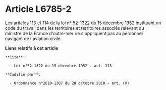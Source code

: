# Article L6785-2

Les articles 113 et 114 de la loi n° 52-1322 du 15 décembre 1952 instituant un code du travail dans les territoires et
territoires associés relevant du ministre de la France d'outre-mer ne s'appliquent pas au personnel navigant de l'aviation
civile.

**Liens relatifs à cet article**

	**Cite**:

	  - Loi n°52-1322 du 15 décembre 1952 - art. 113

	**Codifié par**:

	  - Ordonnance n°2010-1307 du 28 octobre 2010 - art. (V)
